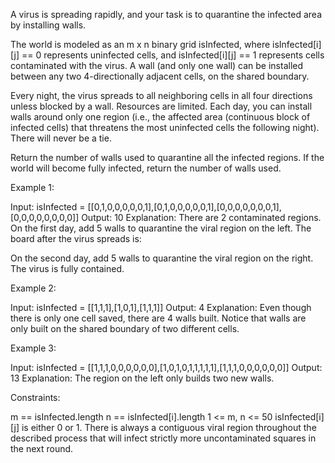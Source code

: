 A virus is spreading rapidly, and your task is to quarantine the infected
area by installing walls.

The world is modeled as an m x n binary grid isInfected, where
isInfected[i][j] == 0 represents uninfected cells, and isInfected[i][j] == 1
represents cells contaminated with the virus. A wall (and only one wall) can
be installed between any two 4-directionally adjacent cells, on the shared
boundary.

Every night, the virus spreads to all neighboring cells in all four
directions unless blocked by a wall. Resources are limited. Each day, you can
install walls around only one region (i.e., the affected area (continuous
block of infected cells) that threatens the most uninfected cells the
following night). There will never be a tie.

Return the number of walls used to quarantine all the infected regions. If
the world will become fully infected, return the number of walls used.


Example 1:


Input: isInfected =
[[0,1,0,0,0,0,0,1],[0,1,0,0,0,0,0,1],[0,0,0,0,0,0,0,1],[0,0,0,0,0,0,0,0]]
Output: 10
Explanation: There are 2 contaminated regions.
On the first day, add 5 walls to quarantine the viral region on the left. The
board after the virus spreads is:

On the second day, add 5 walls to quarantine the viral region on the right.
The virus is fully contained.



Example 2:


Input: isInfected = [[1,1,1],[1,0,1],[1,1,1]]
Output: 4
Explanation: Even though there is only one cell saved, there are 4 walls
built.
Notice that walls are only built on the shared boundary of two different
cells.


Example 3:


Input: isInfected =
[[1,1,1,0,0,0,0,0,0],[1,0,1,0,1,1,1,1,1],[1,1,1,0,0,0,0,0,0]]
Output: 13
Explanation: The region on the left only builds two new walls.



Constraints:


m == isInfected.length
n == isInfected[i].length
1 <= m, n <= 50
isInfected[i][j] is either 0 or 1.
There is always a contiguous viral region throughout the described process
that will infect strictly more uncontaminated squares in the next round.




